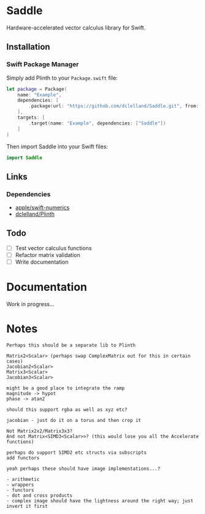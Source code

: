 # Saddle

Hardware-accelerated vector calculus library for Swift.

## Installation

### Swift Package Manager

Simply add Plinth to your `Package.swift` file: 

```swift
let package = Package(
    name: "Example",
    dependencies: [
        .package(url: "https://github.com/dclelland/Saddle.git", from: "0.1.0"),
    ],
    targets: [
        .target(name: "Example", dependencies: ["Saddle"])
    ]
)
```

Then import Saddle into your Swift files:

```swift
import Saddle
```

## Links

### Dependencies

- [apple/swift-numerics](https://github.com/apple/swift-numerics)
- [dclelland/Plinth](https://github.com/dclelland/Plinth)

## Todo

- [ ] Test vector calculus functions
- [ ] Refactor matrix validation
- [ ] Write documentation

# Documentation

Work in progress...

# Notes

```
Perhaps this should be a separate lib to Plinth

Matrix2<Scalar> (perhaps swap ComplexMatrix out for this in certain cases)
Jacobian2<Scalar>
Matrix3<Scalar>
Jacobian3<Scalar>

might be a good place to integrate the ramp
magnitude -> hypot
phase -> atan2

should this support rgba as well as xyz etc?

jacobian - just do it on a torus and then crop it

Not Matrix2x2/Matrix3x3?
And not Matrix<SIMD3<Scalar>>? (this would lose you all the Accelerate functions)

perhaps do support SIMD2 etc structs via subscripts
add functors

yeah perhaps these should have image implementations...?

- arithmetic
- wrappers
- functors
- dot and cross products
- complex image should have the lightness around the right way; just invert it first
```
